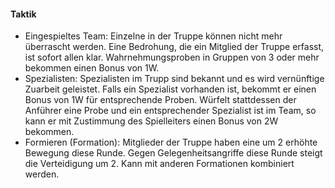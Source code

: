 #### Taktik

* Eingespieltes Team: Einzelne in der Truppe können nicht mehr überrascht werden. Eine Bedrohung, die ein Mitglied
der Truppe erfasst, ist sofort allen klar. Wahrnehmungsproben in Gruppen von 3 oder mehr bekommen einen Bonus von 1W.
* Spezialisten: Spezialisten im Trupp sind bekannt und es wird vernünftige Zuarbeit geleistet. Falls ein Spezialist
vorhanden ist, bekommt er einen Bonus von 1W für entsprechende Proben. Würfelt stattdessen der Anführer eine Probe und
ein entsprechender Spezialist ist im Team, so kann er mit Zustimmung des Spielleiters einen Bonus von 2W bekommen.
* Formieren (Formation): Mitglieder der Truppe haben eine um 2 erhöhte Bewegung diese Runde.
Gegen Gelegenheitsangriffe diese Runde steigt die Verteidigung um 2. Kann mit anderen Formationen kombiniert werden.
